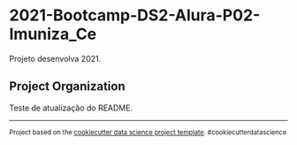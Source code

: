 2021-Bootcamp-DS2-Alura-P02-Imuniza_Ce
==============================

Projeto desenvolva 2021.

Project Organization
------------

Teste de atualização do README.

--------

<p><small>Project based on the <a target="_blank" href="https://drivendata.github.io/cookiecutter-data-science/">cookiecutter data science project template</a>. #cookiecutterdatascience</small></p>
